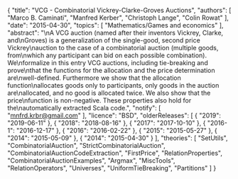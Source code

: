 {
    "title": "VCG - Combinatorial Vickrey-Clarke-Groves Auctions",
    "authors": [
        "Marco B. Caminati",
        "Manfred Kerber",
        "Christoph Lange",
        "Colin Rowat"
    ],
    "date": "2015-04-30",
    "topics": [
        "Mathematics/Games and economics"
    ],
    "abstract": "\nA VCG auction (named after their inventors Vickrey, Clarke, and\nGroves) is a generalization of the single-good, second price Vickrey\nauction to the case of a combinatorial auction (multiple goods, from\nwhich any participant can bid on each possible combination). We\nformalize in this entry VCG auctions, including tie-breaking and prove\nthat the functions for the allocation and the price determination are\nwell-defined. Furthermore we show that the allocation function\nallocates goods only to participants, only goods in the auction are\nallocated, and no good is allocated twice. We also show that the price\nfunction is non-negative. These properties also hold for the\nautomatically extracted Scala code.",
    "notify": [
        "mnfrd.krbr@gmail.com"
    ],
    "licence": "BSD",
    "olderReleases": [
        {
            "2019": "2019-06-11"
        },
        {
            "2018": "2018-08-16"
        },
        {
            "2017": "2017-10-10"
        },
        {
            "2016-1": "2016-12-17"
        },
        {
            "2016": "2016-02-22"
        },
        {
            "2015": "2015-05-27"
        },
        {
            "2014": "2015-05-09"
        },
        {
            "2014": "2015-04-30"
        }
    ],
    "theories": [
        "SetUtils",
        "CombinatorialAuction",
        "StrictCombinatorialAuction",
        "CombinatorialAuctionCodeExtraction",
        "FirstPrice",
        "RelationProperties",
        "CombinatorialAuctionExamples",
        "Argmax",
        "MiscTools",
        "RelationOperators",
        "Universes",
        "UniformTieBreaking",
        "Partitions"
    ]
}
